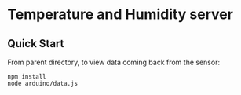 # Temperature and Humidity server

## Quick Start

From parent directory, to view data coming back from the sensor:

```
npm install
node arduino/data.js
```
